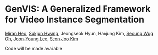# GenVIS: A Generalized Framework for Video Instance Segmentation

[Miran Heo<sup>](https://sites.google.com/view/miranheo), [Sukjun Hwang<sup>](https://sukjunhwang.github.io), Jeongseok Hyun, Hanjung Kim, [Seoung Wug Oh](https://sites.google.com/view/seoungwugoh), [Joon-Young Lee](https://joonyoung-cv.github.io), [Seon Joo Kim](https://sites.google.com/site/seonjookim/home)

Code will be made available